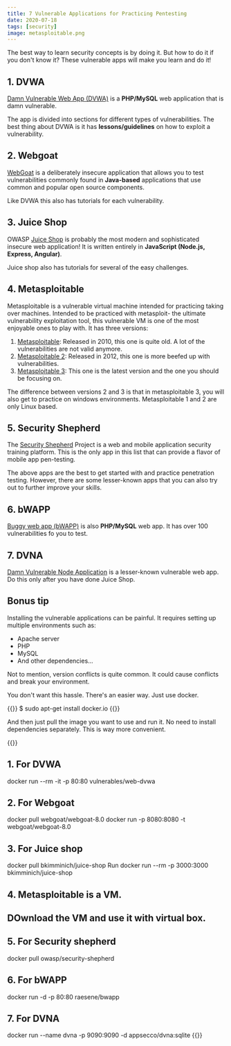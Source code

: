 ```yaml
---
title: 7 Vulnerable Applications for Practicing Pentesting
date: 2020-07-18
tags: [security]
image: metasploitable.png
---
```


The best way to learn security concepts is by doing it. But how to do it if you don't know it? These vulnerable apps will make you learn and do it! 

## 1. DVWA

[Damn Vulnerable Web App (DVWA)](http://www.dvwa.co.uk/) is a **PHP/MySQL** web application that is damn vulnerable. 

The app is divided into sections for different types of vulnerabilities. The best thing about DVWA is it has **lessons/guidelines** on how to exploit a vulnerability.

## 2. Webgoat

[WebGoat](https://owasp.org/www-project-webgoat/) is a deliberately insecure application that allows you to test vulnerabilities commonly found in **Java-based** applications that use common and popular open source components.

Like DVWA this also has tutorials for each vulnerability.

## 3. Juice Shop

OWASP [Juice Shop](https://owasp.org/www-project-juice-shop/) is probably the most modern and sophisticated insecure web application! It is written entirely in **JavaScript (Node.js, Express, Angular)**. 

Juice shop also has tutorials for several of the easy challenges.

## 4. Metasploitable

Metasploitable is a vulnerable virtual machine intended for practicing taking over machines. Intended to be practiced with metasploit- the ultimate vulnerability exploitation tool, this vulnerable VM is one of the most enjoyable ones to play with. It has three versions:
1. [Metasploitable](https://www.vulnhub.com/entry/metasploitable-1,28/): Released in 2010, this one is quite old. A lot of the vulnerabilities are not valid anymore.
2. [Metasploitable 2](https://www.vulnhub.com/entry/metasploitable-2,29/): Released in 2012, this one is more beefed up with vulnerabilities.
3. [Metasploitable 3](https://github.com/rapid7/metasploitable3): This one is the latest version and the one you should be focusing on.

The difference between versions 2 and 3 is that in metasploitable 3, you will also get to practice on windows environments. Metasploitable 1 and 2 are only Linux based.

## 5. Security Shepherd

The [Security Shepherd](https://github.com/OWASP/SecurityShepherd) Project is a web and mobile application security training platform. This is the only app in this list that can provide a flavor of mobile app pen-testing.

The above apps are the best to get started with and practice penetration testing. However, there are some lesser-known apps that you can also try out to further improve your skills.

## 6. bWAPP

[Buggy web app (bWAPP)](http://www.itsecgames.com/) is also **PHP/MySQL** web app. It has over 100 vulnerabilities fo you to test.

## 7. DVNA

[Damn Vulnerable Node Application](https://github.com/appsecco/dvna) is a lesser-known vulnerable web app. Do this only after you have done Juice Shop.


## Bonus tip

Installing the vulnerable applications can be painful. It requires setting up multiple environments such as:
- Apache server
- PHP
- MySQL
- And other dependencies...

Not to mention, version conflicts is quite common. It could cause conflicts and break your environment.

You don't want this hassle. There's an easier way. Just use docker.

{{<highlight bash>}}
$ sudo apt-get install docker.io
{{</highlight>}}

And then just pull the image you want to use and run it. No need to install dependencies separately. This is way more convenient.

{{<highlight bash>}}
## 1. For DVWA
docker run --rm -it -p 80:80 vulnerables/web-dvwa

## 2. For Webgoat
docker pull webgoat/webgoat-8.0
docker run -p 8080:8080 -t webgoat/webgoat-8.0

## 3. For Juice shop
docker pull bkimminich/juice-shop
Run docker run --rm -p 3000:3000 bkimminich/juice-shop

## 4. Metasploitable is a VM. 
## DOwnload the VM and use it with virtual box.

## 5. For Security shepherd
docker pull owasp/security-shepherd

## 6. For bWAPP
docker run -d -p 80:80 raesene/bwapp

## 7. For DVNA
docker run --name dvna -p 9090:9090 -d appsecco/dvna:sqlite
{{</highlight>}}